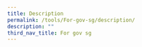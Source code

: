 ```yaml
---
title: Description
permalink: /tools/For-gov-sg/description/
description: ""
third_nav_title: For gov sg
---
```

